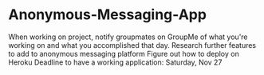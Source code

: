 # Anonymous-Messaging-App
When working on project, notify groupmates on GroupMe of what you're working on and what you accomplished that day.
Research further features to add to anonymous messaging platform
Figure out how to deploy on Heroku
Deadline to have a working application: Saturday, Nov 27
